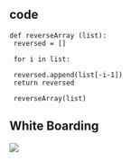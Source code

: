 ## code

    def reverseArray (list):
     reversed = []

     for i in list:

     reversed.append(list[-i-1])
     return reversed

     reverseArray(list)

## White Boarding

![](https://i.ibb.co/SnG33LL/My-First-Board-2.jpg)
